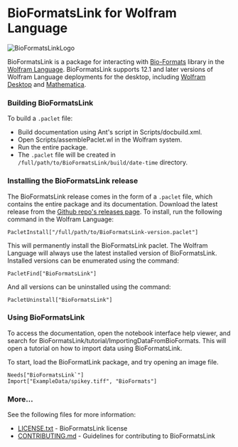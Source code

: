 # BioFormatsLink for Wolfram Language

![BioFormatsLinkLogo](logo.png)

BioFormatsLink is a package for interacting with [Bio-Formats](http://www.openmicroscopy.org/bio-formats/) library in the [Wolfram Language](https://www.wolfram.com/language/). BioFormatsLink supports 12.1 and later versions of Wolfram Language deployments for the desktop, including [Wolfram Desktop](https://www.wolfram.com/desktop/) and [Mathematica](https://www.wolfram.com/mathematica/).

### Building BioFormatsLink
    
To build a `.paclet` file:

* Build documentation using Ant's script in Scripts/docbuild.xml.
* Open Scripts/assemblePaclet.wl in the Wolfram system.
* Run the entire package.
* The `.paclet` file will be created in `/full/path/to/BioFormatsLink/build/date-time` directory.

### Installing the BioFormatsLink release

The BioFormatsLink release comes in the form of a `.paclet` file, which contains the entire package and its documentation. Download the latest release from the [Github repo's releases page](https://github.com/WolframResearch/BioFormatsLink/releases). To install, run the following command in the Wolfram Language:

    PacletInstall["/full/path/to/BioFormatsLink-version.paclet"]

This will permanently install the BioFormatsLink paclet. The Wolfram Language will always use the latest installed version of BioFormatsLink. Installed versions can be enumerated using the command:

    PacletFind["BioFormatsLink"]

And all versions can be uninstalled using the command:

    PacletUninstall["BioFormatsLink"]
    
 
### Using BioFormatsLink

To access the documentation, open the notebook interface help viewer, and search for BioFormatsLink/tutorial/ImportingDataFromBioFormats. This will open a tutorial on how to import data using BioFormatsLink.

To start, load the BioFormatLink package, and try opening an image file.

    Needs["BioFormatsLink`"]
    Import["ExampleData/spikey.tiff", "BioFormats"] 
    
### More...

See the following files for more information:

* [LICENSE.txt](LICENSE.txt) - BioFormatsLink license
* [CONTRIBUTING.md](CONTRIBUTING.md) - Guidelines for contributing to BioFormatsLink
